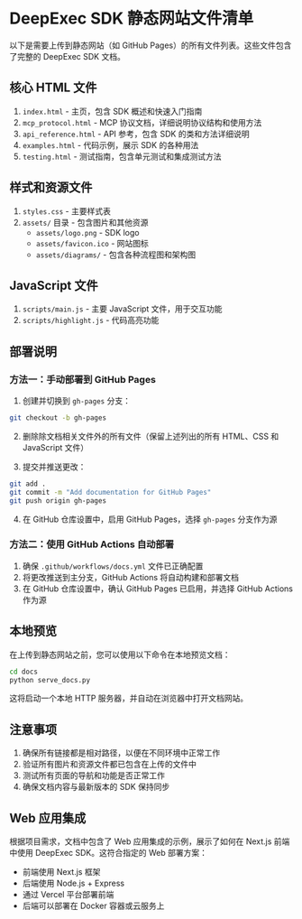 # DeepExec SDK 静态网站文件清单

以下是需要上传到静态网站（如 GitHub Pages）的所有文件列表。这些文件包含了完整的 DeepExec SDK 文档。

## 核心 HTML 文件

1. `index.html` - 主页，包含 SDK 概述和快速入门指南
2. `mcp_protocol.html` - MCP 协议文档，详细说明协议结构和使用方法
3. `api_reference.html` - API 参考，包含 SDK 的类和方法详细说明
4. `examples.html` - 代码示例，展示 SDK 的各种用法
5. `testing.html` - 测试指南，包含单元测试和集成测试方法

## 样式和资源文件

1. `styles.css` - 主要样式表
2. `assets/` 目录 - 包含图片和其他资源
   - `assets/logo.png` - SDK logo
   - `assets/favicon.ico` - 网站图标
   - `assets/diagrams/` - 包含各种流程图和架构图

## JavaScript 文件

1. `scripts/main.js` - 主要 JavaScript 文件，用于交互功能
2. `scripts/highlight.js` - 代码高亮功能

## 部署说明

### 方法一：手动部署到 GitHub Pages

1. 创建并切换到 `gh-pages` 分支：

```bash
git checkout -b gh-pages
```

2. 删除除文档相关文件外的所有文件（保留上述列出的所有 HTML、CSS 和 JavaScript 文件）

3. 提交并推送更改：

```bash
git add .
git commit -m "Add documentation for GitHub Pages"
git push origin gh-pages
```

4. 在 GitHub 仓库设置中，启用 GitHub Pages，选择 `gh-pages` 分支作为源

### 方法二：使用 GitHub Actions 自动部署

1. 确保 `.github/workflows/docs.yml` 文件已正确配置
2. 将更改推送到主分支，GitHub Actions 将自动构建和部署文档
3. 在 GitHub 仓库设置中，确认 GitHub Pages 已启用，并选择 GitHub Actions 作为源

## 本地预览

在上传到静态网站之前，您可以使用以下命令在本地预览文档：

```bash
cd docs
python serve_docs.py
```

这将启动一个本地 HTTP 服务器，并自动在浏览器中打开文档网站。

## 注意事项

1. 确保所有链接都是相对路径，以便在不同环境中正常工作
2. 验证所有图片和资源文件都已包含在上传的文件中
3. 测试所有页面的导航和功能是否正常工作
4. 确保文档内容与最新版本的 SDK 保持同步

## Web 应用集成

根据项目需求，文档中包含了 Web 应用集成的示例，展示了如何在 Next.js 前端中使用 DeepExec SDK。这符合指定的 Web 部署方案：

- 前端使用 Next.js 框架
- 后端使用 Node.js + Express
- 通过 Vercel 平台部署前端
- 后端可以部署在 Docker 容器或云服务上
